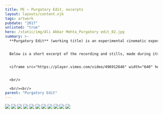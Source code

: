```yaml
---
title: PE ~ Purgatory Edit, excerpts
layout: layouts/content.njk
tags: artwork
pubdate: "2017"
unlisted: "true"
hero: /static/img/Ali Akbar Mehta_Purgatory edit_02.jpg
summary: >-
  **Purgatory Edit** (working title) is an experimental cinematic experience.


  Below is a short excerpt of the recording and stills, made during its initial prototyping and demo at Aalto University.


  <iframe src="https://player.vimeo.com/video/496912646" width="640" height="360" frameborder="0" allow="autoplay; fullscreen" allowfullscreen></iframe>


  <br/>

  <br/><br/>
parent: "Purgatory Edit"
---
```



![](/static/img/ali-akbar-mehta-purgatory-edit-01.jpg)
![](/static/img/ali-akbar-mehta-purgatory-edit-02.jpg)
![](/static/img/ali-akbar-mehta-purgatory-edit-03.jpg)
![](/static/img/ali-akbar-mehta-purgatory-edit-04.jpg)
![](/static/img/ali-akbar-mehta-purgatory-edit-05.jpg)
![](/static/img/ali-akbar-mehta-purgatory-edit-06.jpg)
![](/static/img/ali-akbar-mehta-purgatory-edit-07.jpg)
![](/static/img/ali-akbar-mehta-purgatory-edit-08.jpg)
![](/static/img/ali-akbar-mehta-purgatory-edit-09.jpg)
![](/static/img/ali-akbar-mehta-purgatory-edit-11.jpg)
![](/static/img/ali-akbar-mehta-purgatory-edit-12.jpg)
